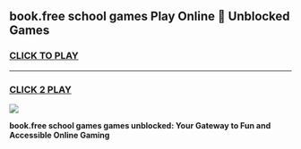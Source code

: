 
## book.free school games Play Online 👋 Unblocked Games
<h3>
<a href="https://news.freeplayer.one?title=book.free_school_games&ref=17GH">CLICK TO PLAY</a></h3>
<hr>

<h3>
<a href="https://news.freeplayer.one?title=book.free_school_games&ref=17GH">CLICK 2 PLAY</a>
  
</h3>

<a href="https://news.freeplayer.one?title=book.free_school_games&ref=17GH/"><img src="https://clearcache.store/games.png"></a>


**book.free school games games unblocked: Your Gateway to Fun and Accessible Online Gaming**
